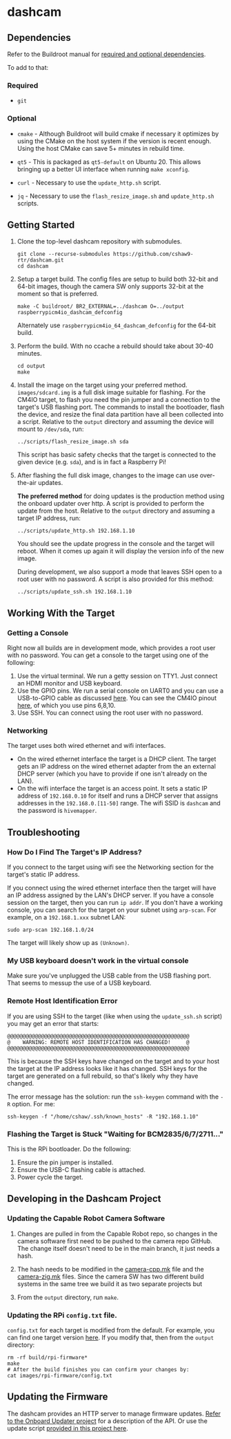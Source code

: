 # dashcam

## Dependencies
Refer to the Buildroot manual for 
[required and optional dependencies](https://buildroot.org/downloads/manual/manual.html#requirement).

To add to that:

### Required
* `git`

### Optional
* `cmake` - Although Buildroot will build cmake if necessary it optimizes by using the CMake
on the host system if the version is recent enough.  Using the host CMake can save 5+ minutes
in rebuild time.

* `qt5` - This is packaged as `qt5-default` on Ubuntu 20.  This allows bringing up a better UI
interface when running `make xconfig`.

* `curl` - Necessary to use the `update_http.sh` script.

* `jq` - Necessary to use the `flash_resize_image.sh` and `update_http.sh` scripts.

## Getting Started

1. Clone the top-level dashcam repository with submodules.
    ```
    git clone --recurse-submodules https://github.com/cshaw9-rtr/dashcam.git
    cd dashcam
    ``` 

2. Setup a target build.  The config files are setup to build both 32-bit and 64-bit images, 
though the camera SW only supports 32-bit at the moment so that is preferred.
    ```
    make -C buildroot/ BR2_EXTERNAL=../dashcam O=../output raspberrypicm4io_dashcam_defconfig
    ```
    Alternately use `raspberrypicm4io_64_dashcam_defconfig` for the 64-bit build.

3. Perform the build.  With no ccache a rebuild should take about 30-40 minutes.
    ```
    cd output
    make
    ```

4. Install the image on the target using your preferred method.  `images/sdcard.img` is a full disk 
image suitable for flashing.  For the CM4IO target, to flash you need the pin jumper and a 
connection to the target's USB flashing port.  The commands to install the bootloader,
flash the device, and resize the final data partition have all been collected into a
script.  Relative to the `output` directory and assuming the device will mount to `/dev/sda`, run:
    ```
    ../scripts/flash_resize_image.sh sda
    ```
    This script has basic safety checks that the target is connected to the given device (e.g. `sda`),
    and is in fact a Raspberry Pi!
    
5. After flashing the full disk image, changes to the image can use over-the-air updates.  

    **The preferred method** for doing updates is the production method using the
    onboard updater over http.  A script is provided to perform the update from the host.
    Relative to the `output` directory and assuming a target IP address, run:
    ```
    ../scripts/update_http.sh 192.168.1.10
    ```
    You should see the update progress in the console and the target will reboot.  When it comes
    up again it will display the version info of the new image.

    During development, we also support a mode that leaves SSH open to a root user with no
    password.  A script is also provided for this method:
    ```
    ../scripts/update_ssh.sh 192.168.1.10
    ```

## Working With the Target

### Getting a Console
Right now all builds are in development mode, which provides a root user with no password.  You can 
get a console to the target using one of the following:
1. Use the virtual terminal.  We run a getty session on TTY1.  Just connect an HDMI monitor and USB 
keyboard.
2. Use the GPIO pins.  We run a serial console on UART0 and you can use a USB-to-GPIO cable as 
discussed [here](https://elinux.org/RPi_Serial_Connection).  You can see the CM4IO pinout 
[here](https://pi4j.com/1.3/pins/rpi-cm4.html), of which you use pins 6,8,10.
3. Use SSH.  You can connect using the root user with no password.

### Networking
The target uses both wired ethernet and wifi interfaces.
* On the wired ethernet interface the target is a DHCP client.  The target gets an IP address on the wired 
ethernet adapter from the an external DHCP server (which you have to provide if one isn't already on the LAN).
* On the wifi interface the target is an access point.  It sets a static IP address of `192.168.0.10` 
for itself and runs a DHCP server that assigns addresses in the `192.168.0.[11-50]` range.  The
wifi SSID is `dashcam` and the password is `hivemapper`.

## Troubleshooting

### How Do I Find The Target's IP Address?
If you connect to the target using wifi see the Networking section for the target's static IP address.


If you connect using the wired ethernet interface then the target will have an IP address assigned
by the LAN's DHCP server.  If you have a console session on the target, then you 
can run `ip addr`.  If you don't have a working console, you can search for the target on your 
subnet using `arp-scan`.  For example, on a `192.168.1.xxx` subnet LAN:
```
sudo arp-scan 192.168.1.0/24
```
The target will likely show up as `(Unknown)`.

### My USB keyboard doesn't work in the virtual console
Make sure you've unplugged the USB cable from the USB flashing port.  That seems to messup the use 
of a USB keyboard.

### Remote Host Identification Error
If you are using SSH to the target (like when using the `update_ssh.sh` script) you may get an
error that starts:
```
@@@@@@@@@@@@@@@@@@@@@@@@@@@@@@@@@@@@@@@@@@@@@@@@@@@@@@@@@@@
@    WARNING: REMOTE HOST IDENTIFICATION HAS CHANGED!     @
@@@@@@@@@@@@@@@@@@@@@@@@@@@@@@@@@@@@@@@@@@@@@@@@@@@@@@@@@@@
```
This is because the SSH keys have changed on the target and to your host the target at the IP
address looks like it has changed.  SSH keys for the target are generated on a full rebuild,
so that's likely why they have changed.

The error message has the solution: run the `ssh-keygen` command with the `-R` option.  For me:
```
ssh-keygen -f "/home/cshaw/.ssh/known_hosts" -R "192.168.1.10"
```

### Flashing the Target is Stuck "Waiting for BCM2835/6/7/2711..."
This is the RPi bootloader.  Do the following:
1. Ensure the pin jumper is installed.
2. Ensure the USB-C flashing cable is attached.
3. Power cycle the target.

## Developing in the Dashcam Project

### Updating the Capable Robot Camera Software
1. Changes are pulled in from the Capable Robot repo, so changes in the camera software first need to 
be pushed to the camera repo GitHub.  The change itself doesn't need to be in the main branch,
it just needs a hash.

2. The hash needs to be modified in the [camera-cpp.mk](./dashcam/package/camera-cpp/camera-cpp.mk)
file and the [camera-zig.mk](./dashcam/package/camera-zig/camera-zig.mk) files.  Since the camera
SW has two different build systems in the same tree we build it as two separate projects but

3. From the `output` directory, run `make`.

### Updating the RPi `config.txt` file.
`config.txt` for each target is modified from the default.  For example, you can find one target
version [here](./dashcam/board/raspberrypi/config_cm4io.txt).  If you modify that, then from
the `output` directory:
```
rm -rf build/rpi-firmware*
make
# After the build finishes you can confirm your changes by:
cat images/rpi-firmware/config.txt
```

## Updating the Firmware

The dashcam provides an HTTP server to manage firmware updates.
[Refer to the Onboard Updater project](https://github.com/cshaw9-rtr/onboardupdater) for a
description of the API.  Or use the update script [provided in this project here](./scripts/update_http.sh).

